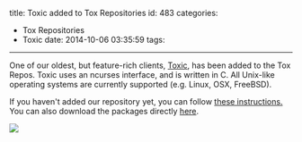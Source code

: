 title: Toxic added to Tox Repositories
id: 483
categories:
  - Tox Repositories
  - Toxic
date: 2014-10-06 03:35:59
tags:
---

One of our oldest, but feature-rich clients, [Toxic](https://wiki.tox.im/Toxic), has been added to the Tox Repos. Toxic uses an ncurses interface, and is written in C. All Unix-like operating systems are currently supported (e.g. Linux, OSX, FreeBSD).

If you haven't added our repository yet, you can follow [these instructions.](https://wiki.tox.im/Binaries#Repositories) You can also download the packages directly [here](https://jenkins.libtoxcore.so/job/toxic-linux-pkg/).

![]({{BASE_PATH}}/images/)